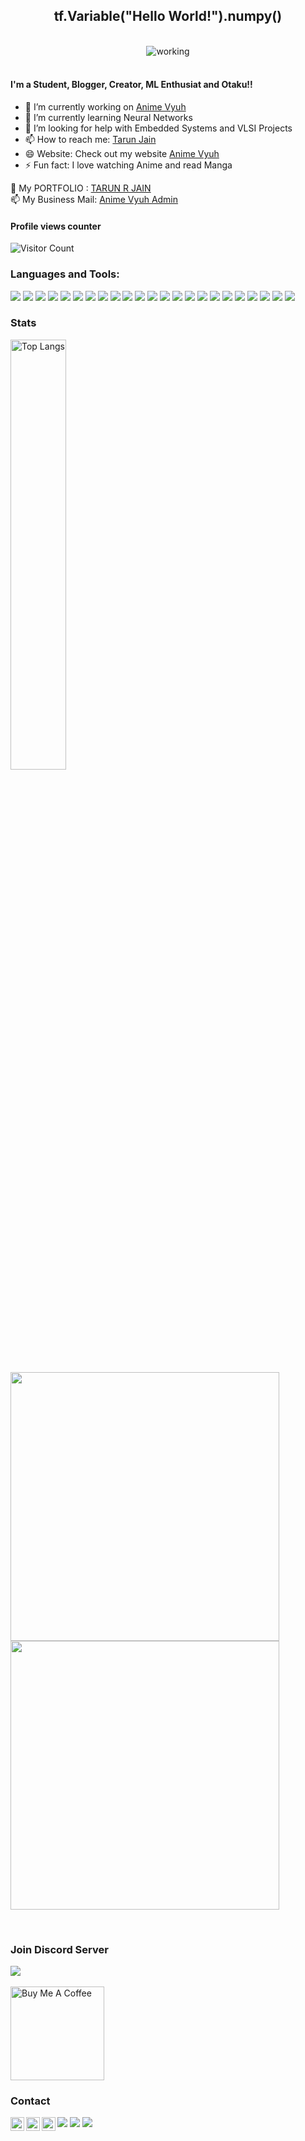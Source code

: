 
<div align="center">
<h2> tf.Variable("Hello World!").numpy() </h2>
<br />
<img align="center" src="https://i.pinimg.com/originals/f2/e3/80/f2e3803ff9156f1cb9f903f49490b972.gif" alt="working">

</div>
<div>
<span cl
87
  [![](https://img.shields.io/badge/Medium-12100E?style=for-the-badge&logo=medium&logoColor=white)](https://medium.com/@jaintarun7)ass="bio">
  <strongmedium]><br/><h4>I'm a Student, Blogger, Creator, ML Enthusiat and Otaku!!</h4></strong>
<span>

- 🔭 I’m currently working on <a href="https://animevyuh.org">Anime Vyuh</a>
- 🌱 I’m currently learning Neural Networks
- 🤔 I’m looking for help with Embedded Systems and VLSI Projects
- 📫 How to reach me: <a href="https://twitter.com/TRJ_0751">Tarun Jain</a>
- 😄 Website: Check out my website <a href="https://animevyuh.org">Anime Vyuh</a>
- ⚡ Fun fact: I love watching Anime and read Manga

🤵 My PORTFOLIO : <a href="https://tarunjain.netlify.app/">TARUN R JAIN</a>
  <br/>
📫 My Business Mail: <a href="mailto:admin@animevyuh.org">Anime Vyuh Admin</a>

</div>

#### Profile views counter
![Visitor Count](https://profile-counter.glitch.me/{lucifertrj}/count.svg)


<h3 align="left">Languages and Tools:</h3>

  ![](https://img.shields.io/badge/Python-14354C?style=for-the-badge&logo=python&logoColor=white)
  ![](https://img.shields.io/badge/JavaScript-323330?style=for-the-badge&logo=javascript&logoColor=F7DF1E)
  ![](https://img.shields.io/badge/CSS-239120?&style=for-the-badge&logo=css3&logoColor=white)
  ![](https://img.shields.io/badge/HTML-239120?style=for-the-badge&logo=html5&logoColor=white)
  ![](https://img.shields.io/badge/Java-ED8B00?style=for-the-badge&logo=java&logoColor=white)
  ![](https://img.shields.io/badge/C%2B%2B-00599C?style=for-the-badge&logo=c%2B%2B&logoColor=white)
  ![](https://img.shields.io/badge/Node.js-43853D?style=for-the-badge&logo=node.js&logoColor=white)
  ![](https://img.shields.io/badge/MATLAB-800800?style=for-the-badge&logo=matlab&logoColor=white)
  ![](https://img.shields.io/badge/Verilog-FF00FF?style=for-the-badge&logo=verilog&logoColor=white)
  ![](https://img.shields.io/badge/TensorFlow-FF6F00?style=for-the-badge&logo=tensorflow&logoColor=white)
  ![](https://img.shields.io/badge/PyTorch-DF6F50?style=for-the-badge&logo=pytorch&logoColor=white)
  ![](https://img.shields.io/badge/Keras-FF0000?style=for-the-badge&logo=keras&logoColor=white)
  ![](https://img.shields.io/badge/Heroku-430098?style=for-the-badge&logo=heroku&logoColor=white)
  ![](https://img.shields.io/badge/MongoDB-4EA94B?style=for-the-badge&logo=mongodb&logoColor=white)
  ![](https://img.shields.io/badge/PostgreSQL-00FF00?style=for-the-badge&logo=postgresql&logoColor=white)
  ![](https://img.shields.io/badge/SQLite-07405E?style=for-the-badge&logo=sqlite&logoColor=white)
  ![](https://img.shields.io/badge/MySQL-00000F?style=for-the-badge&logo=mysql&logoColor=white)
  ![](https://img.shields.io/badge/Django-092E20?style=for-the-badge&logo=django&logoColor=white)
  ![](https://img.shields.io/badge/Flask-000000?style=for-the-badge&logo=flask&logoColor=white)
  ![](https://img.shields.io/badge/GIT-E44C30?style=for-the-badge&logo=git&logoColor=white)
  ![](https://img.shields.io/badge/Canva-%2300C4CC.svg?&style=for-the-badge&logo=Canva&logoColor=white)
  ![](https://img.shields.io/badge/Linux-FCC624?style=for-the-badge&logo=linux&logoColor=black)
  ![](https://img.shields.io/badge/Docker-0000FF?style=for-the-badge&logo=docker&logoColor=white)
  
### Stats
  
 <img alt="Top Langs" width="42%" src="https://github-readme-stats.vercel.app/api/top-langs/?username=lucifertrj&layout=compact&count_private=true&&hide_border=true&bg_color=904e99&title_color=fff&text_color=fff&icon_color=f2f2f2&hide=jupyter%20notebook&langs_count=5" href="https://github.com/lucifertrj" />
 <div style="margin-down:5px;">
  <p><img width=430 src="https://github-readme-stats.vercel.app/api?username=lucifertrj&count_private=true&theme=dark" /> 
    <img width=430 src="https://github-readme-streak-stats.herokuapp.com/?user=lucifertrj&theme=dark" /></p>
 <br/>
  </div>
<div>

<div>

<h3>Join Discord Server</h3>

<a href="https://discord.com/invite/kxZYxdTKp6">
<img src="https://discord.com/api/guilds/939520548726272010/widget.png?style=banner1"></a>

</div>

<br/>
<a href="https://www.buymeacoffee.com/trjtarun" target="_blank"><img src="https://cdn.buymeacoffee.com/buttons/v2/default-yellow.png" alt="Buy Me A Coffee" width="150" ></a>
 </p>
</div> 
<h3> Contact </h3>
  <div>
<a href="https://twitter.com/TRJ_0751">
  <img align="left" alt="Tarun Twitter" width="22px" src="https://raw.githubusercontent.com/peterthehan/peterthehan/master/assets/twitter.svg" />
</a>
<a href="https://www.linkedin.com/in/tarun-r-jain-3ba397191/">
  <img align="left" alt="Tarun LinkedIN" width="22px" src="https://raw.githubusercontent.com/peterthehan/peterthehan/master/assets/linkedin.svg" />
</a>
  <a href="https://www.youtube.com/channel/UCzgB9IMJ9QGcQzfEGNjJdxg">
  <img align="left" alt="Youtube" width="22px" src="https://raw.githubusercontent.com/peterthehan/peterthehan/master/assets/youtube.svg" />
</a>
</div>

[![](https://img.shields.io/badge/Kaggle-20BEFF?style=for-the-badge&logo=Kaggle&logoColor=black)](https://www.kaggle.com/tarundalal)
[![](https://img.shields.io/badge/-LeetCode-FFA116?style=for-the-badge&logo=LeetCode&logoColor=black)](https://leetcode.com/trjflash75/)
[![](https://img.shields.io/badge/Medium-12100E?style=for-the-badge&logo=medium&logoColor=white)](https://medium.com/@jaintarun7)
  



